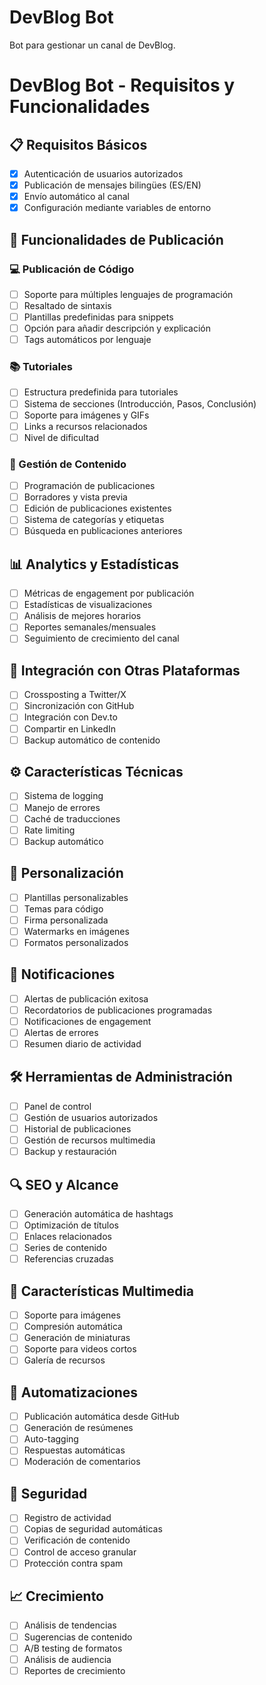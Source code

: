 # DevBlog Bot

Bot para gestionar un canal de DevBlog.

# DevBlog Bot - Requisitos y Funcionalidades

## 📋 Requisitos Básicos
- [x] Autenticación de usuarios autorizados
- [x] Publicación de mensajes bilingües (ES/EN)
- [x] Envío automático al canal
- [x] Configuración mediante variables de entorno

## 🚀 Funcionalidades de Publicación

### 💻 Publicación de Código
- [ ] Soporte para múltiples lenguajes de programación
- [ ] Resaltado de sintaxis
- [ ] Plantillas predefinidas para snippets
- [ ] Opción para añadir descripción y explicación
- [ ] Tags automáticos por lenguaje

### 📚 Tutoriales
- [ ] Estructura predefinida para tutoriales
- [ ] Sistema de secciones (Introducción, Pasos, Conclusión)
- [ ] Soporte para imágenes y GIFs
- [ ] Links a recursos relacionados
- [ ] Nivel de dificultad

### 📝 Gestión de Contenido
- [ ] Programación de publicaciones
- [ ] Borradores y vista previa
- [ ] Edición de publicaciones existentes
- [ ] Sistema de categorías y etiquetas
- [ ] Búsqueda en publicaciones anteriores

## 📊 Analytics y Estadísticas
- [ ] Métricas de engagement por publicación
- [ ] Estadísticas de visualizaciones
- [ ] Análisis de mejores horarios
- [ ] Reportes semanales/mensuales
- [ ] Seguimiento de crecimiento del canal

## 🔗 Integración con Otras Plataformas
- [ ] Crossposting a Twitter/X
- [ ] Sincronización con GitHub
- [ ] Integración con Dev.to
- [ ] Compartir en LinkedIn
- [ ] Backup automático de contenido

## ⚙️ Características Técnicas
- [ ] Sistema de logging
- [ ] Manejo de errores
- [ ] Caché de traducciones
- [ ] Rate limiting
- [ ] Backup automático

## 🎨 Personalización
- [ ] Plantillas personalizables
- [ ] Temas para código
- [ ] Firma personalizada
- [ ] Watermarks en imágenes
- [ ] Formatos personalizados

## 🔔 Notificaciones
- [ ] Alertas de publicación exitosa
- [ ] Recordatorios de publicaciones programadas
- [ ] Notificaciones de engagement
- [ ] Alertas de errores
- [ ] Resumen diario de actividad

## 🛠️ Herramientas de Administración
- [ ] Panel de control
- [ ] Gestión de usuarios autorizados
- [ ] Historial de publicaciones
- [ ] Gestión de recursos multimedia
- [ ] Backup y restauración

## 🔍 SEO y Alcance
- [ ] Generación automática de hashtags
- [ ] Optimización de títulos
- [ ] Enlaces relacionados
- [ ] Series de contenido
- [ ] Referencias cruzadas

## 📱 Características Multimedia
- [ ] Soporte para imágenes
- [ ] Compresión automática
- [ ] Generación de miniaturas
- [ ] Soporte para videos cortos
- [ ] Galería de recursos

## 🤖 Automatizaciones
- [ ] Publicación automática desde GitHub
- [ ] Generación de resúmenes
- [ ] Auto-tagging
- [ ] Respuestas automáticas
- [ ] Moderación de comentarios

## 🔐 Seguridad
- [ ] Registro de actividad
- [ ] Copias de seguridad automáticas
- [ ] Verificación de contenido
- [ ] Control de acceso granular
- [ ] Protección contra spam

## 📈 Crecimiento
- [ ] Análisis de tendencias
- [ ] Sugerencias de contenido
- [ ] A/B testing de formatos
- [ ] Análisis de audiencia
- [ ] Reportes de crecimiento
